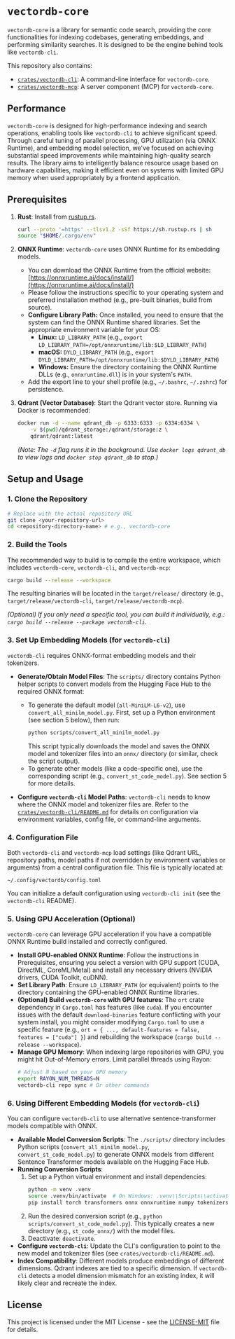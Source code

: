 # `vectordb-core`

`vectordb-core` is a library for semantic code search, providing the core functionalities for indexing codebases, generating embeddings, and performing similarity searches. It is designed to be the engine behind tools like `vectordb-cli`.

This repository also contains:
- [`crates/vectordb-cli`](./crates/vectordb-cli/README.md): A command-line interface for `vectordb-core`.
- [`crates/vectordb-mcp`](./crates/vectordb-mcp/README.md): A server component (MCP) for `vectordb-core`.

## Performance

`vectordb-core` is designed for high-performance indexing and search operations, enabling tools like `vectordb-cli` to achieve significant speed. Through careful tuning of parallel processing, GPU utilization (via ONNX Runtime), and embedding model selection, we've focused on achieving substantial speed improvements while maintaining high-quality search results. The library aims to intelligently balance resource usage based on hardware capabilities, making it efficient even on systems with limited GPU memory when used appropriately by a frontend application.

## Prerequisites

1.  **Rust**: Install from [rustup.rs](https://rustup.rs/).
    ```bash
    curl --proto '=https' --tlsv1.2 -sSf https://sh.rustup.rs | sh
    source "$HOME/.cargo/env"
    ```

2.  **ONNX Runtime**: `vectordb-core` uses ONNX Runtime for its embedding models.
    *   You can download the ONNX Runtime from the official website: [https://onnxruntime.ai/docs/install/](https://onnxruntime.ai/docs/install/)
    *   Please follow the instructions specific to your operating system and preferred installation method (e.g., pre-built binaries, build from source).
    *   **Configure Library Path:** Once installed, you need to ensure that the system can find the ONNX Runtime shared libraries. Set the appropriate environment variable for your OS:
        *   **Linux:** `LD_LIBRARY_PATH` (e.g., `export LD_LIBRARY_PATH=/opt/onnxruntime/lib:$LD_LIBRARY_PATH`)
        *   **macOS:** `DYLD_LIBRARY_PATH` (e.g., `export DYLD_LIBRARY_PATH=/opt/onnxruntime/lib:$DYLD_LIBRARY_PATH`)
        *   **Windows:** Ensure the directory containing the ONNX Runtime DLLs (e.g., `onnxruntime.dll`) is in your system's `PATH`.
    *   Add the export line to your shell profile (e.g., `~/.bashrc`, `~/.zshrc`) for persistence.

3.  **Qdrant (Vector Database)**: Start the Qdrant vector store. Running via Docker is recommended:
    ```bash
    docker run -d --name qdrant_db -p 6333:6333 -p 6334:6334 \
        -v $(pwd)/qdrant_storage:/qdrant/storage:z \
        qdrant/qdrant:latest
    ```
    *(Note: The `-d` flag runs it in the background. Use `docker logs qdrant_db` to view logs and `docker stop qdrant_db` to stop.)*

## Setup and Usage

### 1. Clone the Repository
```bash
# Replace with the actual repository URL
git clone <your-repository-url>
cd <repository-directory-name> # e.g., vectordb-core
```

### 2. Build the Tools

The recommended way to build is to compile the entire workspace, which includes `vectordb-core`, `vectordb-cli`, and `vectordb-mcp`:
```bash
cargo build --release --workspace
```
The resulting binaries will be located in the `target/release/` directory (e.g., `target/release/vectordb-cli`, `target/release/vectordb-mcp`).

*(Optional) If you only need a specific tool, you can build it individually, e.g.: `cargo build --release --package vectordb-cli`.*

### 3. Set Up Embedding Models (for `vectordb-cli`)

`vectordb-cli` requires ONNX-format embedding models and their tokenizers.

*   **Generate/Obtain Model Files**: The `scripts/` directory contains Python helper scripts to convert models from the Hugging Face Hub to the required ONNX format:
    *   To generate the default model (`all-MiniLM-L6-v2`), use `convert_all_minilm_model.py`. First, set up a Python environment (see section 5 below), then run:
        ```bash
        python scripts/convert_all_minilm_model.py
        ```
        This script typically downloads the model and saves the ONNX model and tokenizer files into an `onnx/` directory (or similar, check the script output).
    *   To generate other models (like a code-specific one), use the corresponding script (e.g., `convert_st_code_model.py`). See section 5 for more details.

*   **Configure `vectordb-cli` Model Paths**: `vectordb-cli` needs to know where the ONNX model and tokenizer files are. Refer to the [`crates/vectordb-cli/README.md`](./crates/vectordb-cli/README.md#installation) for details on configuration via environment variables, config file, or command-line arguments.

### 4. Configuration File

Both `vectordb-cli` and `vectordb-mcp` load settings (like Qdrant URL, repository paths, model paths if not overridden by environment variables or arguments) from a central configuration file. This file is typically located at:

`~/.config/vectordb/config.toml`

You can initialize a default configuration using `vectordb-cli init` (see the `vectordb-cli` README).

### 5. Using GPU Acceleration (Optional)

`vectordb-core` can leverage GPU acceleration if you have a compatible ONNX Runtime build installed and correctly configured.

*   **Install GPU-enabled ONNX Runtime**: Follow the instructions in Prerequisites, ensuring you select a version with GPU support (CUDA, DirectML, CoreML/Metal) and install any necessary drivers (NVIDIA drivers, CUDA Toolkit, cuDNN).
*   **Set Library Path**: Ensure `LD_LIBRARY_PATH` (or equivalent) points to the directory containing the GPU-enabled ONNX Runtime libraries.
*   **(Optional) Build `vectordb-core` with GPU features**: The `ort` crate dependency in `Cargo.toml` has features (like `cuda`). If you encounter issues with the default `download-binaries` feature conflicting with your system install, you might consider modifying `Cargo.toml` to use a specific feature (e.g., `ort = { ..., default-features = false, features = ["cuda"] }`) and rebuilding the workspace (`cargo build --release --workspace`).
*   **Manage GPU Memory**: When indexing large repositories with GPU, you might hit Out-of-Memory errors. Limit parallel threads using Rayon:
    ```bash
    # Adjust N based on your GPU memory
    export RAYON_NUM_THREADS=N 
    vectordb-cli repo sync # Or other commands
    ```

### 6. Using Different Embedding Models (for `vectordb-cli`)

You can configure `vectordb-cli` to use alternative sentence-transformer models compatible with ONNX.

*   **Available Model Conversion Scripts**: The `./scripts/` directory includes Python scripts (`convert_all_minilm_model.py`, `convert_st_code_model.py`) to generate ONNX models from different Sentence Transformer models available on the Hugging Face Hub.
*   **Running Conversion Scripts**:
    1.  Set up a Python virtual environment and install dependencies:
        ```bash
        python -m venv .venv
        source .venv/bin/activate  # On Windows: .venv\\Scripts\\activate
        pip install torch transformers onnx onnxruntime numpy tokenizers optimum
        ```
    2.  Run the desired conversion script (e.g., `python scripts/convert_st_code_model.py`). This typically creates a new directory (e.g., `st_code_onnx/`) with the model files.
    3.  Deactivate: `deactivate`.
*   **Configure `vectordb-cli`**: Update the CLI's configuration to point to the new model and tokenizer files (see `crates/vectordb-cli/README.md`).
*   **Index Compatibility**: Different models produce embeddings of different dimensions. Qdrant indexes are tied to a specific dimension. If `vectordb-cli` detects a model dimension mismatch for an existing index, it will likely clear and recreate the index.

## License

This project is licensed under the MIT License - see the [LICENSE-MIT](./LICENSE-MIT) file for details.
